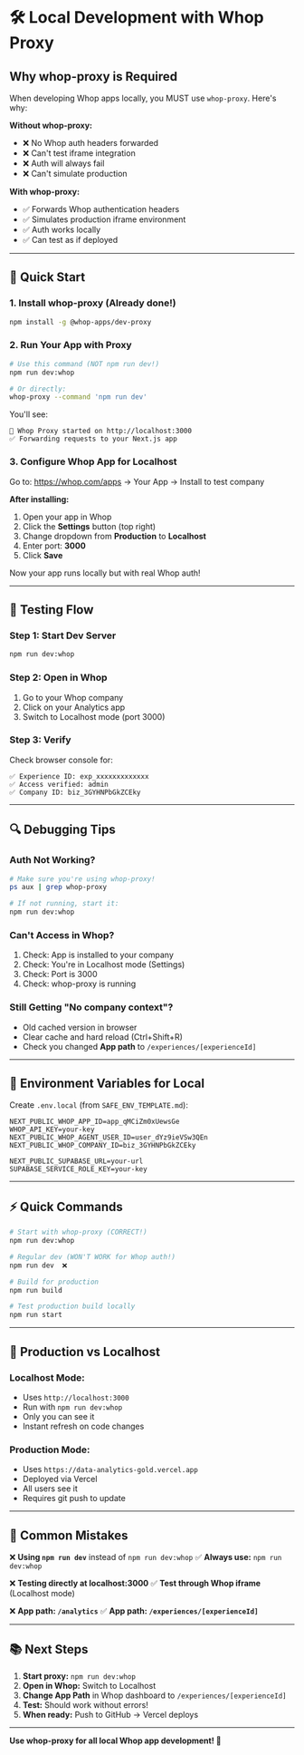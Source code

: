 # 🛠️ Local Development with Whop Proxy

## Why whop-proxy is Required

When developing Whop apps locally, you MUST use `whop-proxy`. Here's why:

**Without whop-proxy:**
- ❌ No Whop auth headers forwarded
- ❌ Can't test iframe integration
- ❌ Auth will always fail
- ❌ Can't simulate production

**With whop-proxy:**
- ✅ Forwards Whop authentication headers
- ✅ Simulates production iframe environment
- ✅ Auth works locally
- ✅ Can test as if deployed

---

## 🚀 Quick Start

### **1. Install whop-proxy** (Already done!)
```bash
npm install -g @whop-apps/dev-proxy
```

### **2. Run Your App with Proxy**
```bash
# Use this command (NOT npm run dev!)
npm run dev:whop

# Or directly:
whop-proxy --command 'npm run dev'
```

You'll see:
```
🚀 Whop Proxy started on http://localhost:3000
✅ Forwarding requests to your Next.js app
```

### **3. Configure Whop App for Localhost**

Go to: https://whop.com/apps → Your App → Install to test company

**After installing:**
1. Open your app in Whop
2. Click the **Settings** button (top right)
3. Change dropdown from **Production** to **Localhost**
4. Enter port: **3000**
5. Click **Save**

Now your app runs locally but with real Whop auth!

---

## 🧪 Testing Flow

### **Step 1: Start Dev Server**
```bash
npm run dev:whop
```

### **Step 2: Open in Whop**
1. Go to your Whop company
2. Click on your Analytics app
3. Switch to Localhost mode (port 3000)

### **Step 3: Verify**
Check browser console for:
```
✅ Experience ID: exp_xxxxxxxxxxxxx
✅ Access verified: admin
✅ Company ID: biz_3GYHNPbGkZCEky
```

---

## 🔍 Debugging Tips

### **Auth Not Working?**
```bash
# Make sure you're using whop-proxy!
ps aux | grep whop-proxy

# If not running, start it:
npm run dev:whop
```

### **Can't Access in Whop?**
1. Check: App is installed to your company
2. Check: You're in Localhost mode (Settings)
3. Check: Port is 3000
4. Check: whop-proxy is running

### **Still Getting "No company context"?**
- Old cached version in browser
- Clear cache and hard reload (Ctrl+Shift+R)
- Check you changed **App path** to `/experiences/[experienceId]`

---

## 📝 Environment Variables for Local

Create `.env.local` (from `SAFE_ENV_TEMPLATE.md`):
```env
NEXT_PUBLIC_WHOP_APP_ID=app_qMCiZm0xUewsGe
WHOP_API_KEY=your-key
NEXT_PUBLIC_WHOP_AGENT_USER_ID=user_dYz9ieVSw3QEn
NEXT_PUBLIC_WHOP_COMPANY_ID=biz_3GYHNPbGkZCEky

NEXT_PUBLIC_SUPABASE_URL=your-url
SUPABASE_SERVICE_ROLE_KEY=your-key
```

---

## ⚡ Quick Commands

```bash
# Start with whop-proxy (CORRECT!)
npm run dev:whop

# Regular dev (WON'T WORK for Whop auth!)
npm run dev  ❌

# Build for production
npm run build

# Test production build locally
npm run start
```

---

## 🎯 Production vs Localhost

### **Localhost Mode:**
- Uses `http://localhost:3000`
- Run with `npm run dev:whop`
- Only you can see it
- Instant refresh on code changes

### **Production Mode:**
- Uses `https://data-analytics-gold.vercel.app`
- Deployed via Vercel
- All users see it
- Requires git push to update

---

## 🚨 Common Mistakes

❌ **Using `npm run dev`** instead of `npm run dev:whop`
✅ **Always use:** `npm run dev:whop`

❌ **Testing directly at localhost:3000**
✅ **Test through Whop iframe** (Localhost mode)

❌ **App path: `/analytics`**
✅ **App path: `/experiences/[experienceId]`**

---

## 📚 Next Steps

1. **Start proxy:** `npm run dev:whop`
2. **Open in Whop:** Switch to Localhost
3. **Change App Path** in Whop dashboard to `/experiences/[experienceId]`
4. **Test:** Should work without errors!
5. **When ready:** Push to GitHub → Vercel deploys

---

**Use whop-proxy for all local Whop app development! 🎯**

